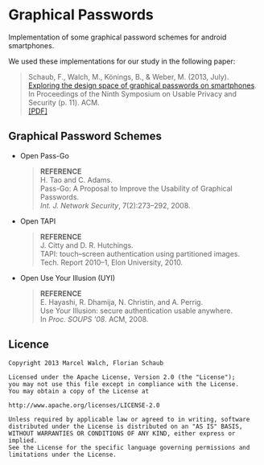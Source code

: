 # Graphical Passwords

Implementation of some graphical password schemes for android smartphones.


We used these implementations for our study in the following paper:

>  Schaub, F., Walch, M., Könings, B., & Weber, M. (2013, July).<br>
>  [Exploring the design space of graphical passwords on smartphones](http://dl.acm.org/citation.cfm?id=2501615).<br>
>  In Proceedings of the Ninth Symposium on Usable Privacy and Security (p. 11). ACM.<br>
>  [[PDF]](http://cups.cs.cmu.edu/soups/2013/proceedings/a11_Schaub.pdf)

## Graphical Password Schemes

- Open Pass-Go

    >  <b>REFERENCE</b><br>
    >  H. Tao and C. Adams.<br> 
    >  Pass-Go: A Proposal to Improve the Usability of Graphical Passwords.<br>
    >  <i>Int. J. Network Security</i>, 7(2):273–292, 2008.

- Open TAPI

    >  <b>REFERENCE</b><br>
    >  J. Citty and D. R. Hutchings.<br> 
    >  TAPI: touch–screen authentication using partitioned images.<br>
    >  Tech. Report 2010–1, Elon University, 2010.

- Open Use Your Illusion (UYI)

    >  <b>REFERENCE</b><br>
    >  E. Hayashi, R. Dhamija, N. Christin, and A. Perrig.<br> 
    >  Use Your Illusion: secure authentication usable anywhere.<br>
    >  In <i>Proc. SOUPS '08</i>. ACM, 2008.

## Licence

    Copyright 2013 Marcel Walch, Florian Schaub

    Licensed under the Apache License, Version 2.0 (the "License");
    you may not use this file except in compliance with the License.
    You may obtain a copy of the License at

    http://www.apache.org/licenses/LICENSE-2.0

    Unless required by applicable law or agreed to in writing, software
    distributed under the License is distributed on an "AS IS" BASIS,
    WITHOUT WARRANTIES OR CONDITIONS OF ANY KIND, either express or implied.
    See the License for the specific language governing permissions and
    limitations under the License.
